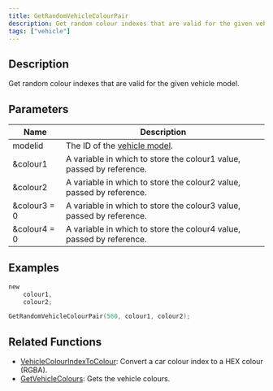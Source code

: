 ```yaml
---
title: GetRandomVehicleColourPair
description: Get random colour indexes that are valid for the given vehicle model.
tags: ["vehicle"]
---
```


<VersionWarn version='omp v1.1.0.2612' />

## Description

Get random colour indexes that are valid for the given vehicle model.

## Parameters

| Name         | Description                                                          |
|--------------|----------------------------------------------------------------------|
| modelid      | The ID of the [vehicle model](../resources/vehicleid).               |
| &colour1     | A variable in which to store the colour1 value, passed by reference. |
| &colour2     | A variable in which to store the colour2 value, passed by reference. |
| &colour3 = 0 | A variable in which to store the colour3 value, passed by reference. |
| &colour4 = 0 | A variable in which to store the colour4 value, passed by reference. |

## Examples

```c
new
	colour1,
	colour2;

GetRandomVehicleColourPair(560, colour1, colour2);
```

## Related Functions

- [VehicleColourIndexToColour](VehicleColourIndexToColour): Convert a car colour index to a HEX colour (RGBA).
- [GetVehicleColours](GetVehicleColours): Gets the vehicle colours.
